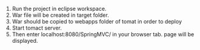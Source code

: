 1) Run the project in eclipse workspace.
2) War file will be created in target folder.
3) War should be copied to webapps folder of tomat in order to deploy
4) Start tomact server.
5) Then enter localhost:8080/SpringMVC/ in your browser tab. page will be displayed.
